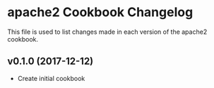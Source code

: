 # apache2 Cookbook Changelog

This file is used to list changes made in each version of the apache2 cookbook.

## v0.1.0 (2017-12-12)

- Create initial cookbook
